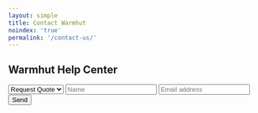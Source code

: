 ```yaml
---
layout: simple
title: Contact Warmhut
noindex: 'true'
permalink: '/contact-us/'
---
```

<section class = 'sasa insight whole'>
  <div class = 'widget'>
    <div class = 'continue previous'><i class = 'icon icon-cancel'></i></div>
    <div class = 'piece'>
      <h1>Warmhut Help Center</h1>
      <form action = 'https://formspree.io/support@warmhutgroup.com' method = 'POST' id = 'enquire'>
        <select name="sources" id="sources" class="custom-select sources" placeholder="Choose Subject">
          <option value = 'Request Quote'>Request Quote</option>
          <option value = 'Subscribe'>Subscribe</option>
        </select>
        <input type = 'text' name = 'name' id = 'name' placeholder = 'Name' required>
        <input type = 'email' name = 'email' id = 'email' placeholder = 'Email address' required>
        <input type = 'submit' class = 'submit' value = 'Send'> 
      </form>
    </div>
  </div>
</section>